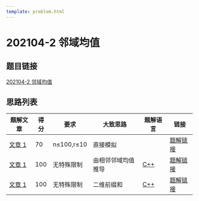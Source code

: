 ```yaml
---
template: problem.html
---
```

# 202104-2 邻域均值

## 题目链接

[202104-2 邻域均值](http://118.190.20.162/view.page?gpid=T127)

## 思路列表

<table id="idea_list" class="display nowrap" style="width:100%">
  <thead>
  <tr>
    <th>题解文章</th>
    <th>得分</th>
    <th>要求</th>
    <th>大致思路</th>
    <th>题解语言</th>
    <th>链接</th>
  </tr>
  </thead>
  <tbody>
    <tr>
      <td><a href="1">文章 1</a></td>
      <td>70</td>
      <td>n&le;100,r&le;10</th>
      <td>直接模拟</td>
      <td></td>
      <td><a href="1#70">题解链接</a></td>
    </tr>
    <tr>
      <td><a href="1">文章 1</a></td>
      <td>100</td>
      <td>无特殊限制</th>
      <td>由相邻邻域均值推导</td>
      <td><a href="1#code1">C++</td>
      <td><a href="1#100">题解链接</a></td>
    </tr>
    <tr>
      <td><a href="1">文章 1</a></td>
      <td>100</td>
      <td>无特殊限制</th>
      <td>二维前缀和</td>
      <td><a href="1#code2">C++</td>
      <td><a href="1#100_1">题解链接</a></td>
    </tr>
  </tbody>
</table>
